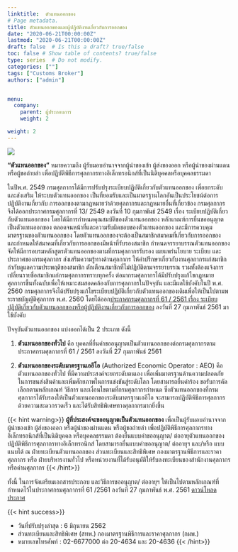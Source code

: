 ```yaml
---
linktitle:  ตัวแทนออกของ
# Page metadata.
title: ตัวแทนออกของและผู้ปฏิบัติงานเกี่ยวกับการออกของ
date: "2020-06-21T00:00:00Z"
lastmod: "2020-06-21T00:00:00Z"
draft: false  # Is this a draft? true/false
toc: false # Show table of contents? true/false
type: series  # Do not modify.
categories: [""]
tags: ["Customs Broker"]
authors: ["admin"]


menu:
  company:
    parent: ผู้ประกอบการ
    weight: 2

weight: 2
---
```

![](../broker.jpg)

**“ตัวแทนออกของ”** หมายความถึง ผู้รับมอบอำนาจจากผู้นำของเข้า ผู้ส่งของออก หรือผู้นำของผ่านแดน หรือผู้ขอถ่ายลำ เพื่อปฏิบัติพิธีการศุลกากรทางอิเล็กทรอนิกส์ที่เป็นนิติบุคคลหรือบุคคลธรรมดา
<!--more-->
ในปีพ.ศ. 2549 กรมศุลกากรได้มีการปรับปรุงระเบียบปฏิบัติเกี่ยวกับตัวแทนออกของ เพื่อยกระดับและส่งเสริม ให้ระบบตัวแทนออกของ เป็นที่ยอมรับและเป็นมาตรฐานโลกอันเป็นประโยชน์ต่อการปฏิบัติงานเกี่ยวกับ การออกของตามกฎหมายว่าด้วยศุลกากรและกฎหมายอื่นที่เกี่ยวข้อง กรมศุลกากรจึงได้ออกประกาศกรมศุลกากรที่ 13/ 2549 ลงวันที่ 10 กุมภาพันธ์ 2549 เรื่อง ระเบียบปฏิบัติเกี่ยวกับตัวแทนออกของ โดยได้มีการกำหนดคุณสมบัติของตัวแทนออกของ หลักเกณฑ์การยื่นขออนุญาตเป็นตัวแทนออกของ ตลอดจนหน้าที่และความรับผิดชอบของตัวแทนออกของ และมีการควบคุมมาตรฐานของตัวแทนออกของ โดยตัวแทนออกของจะต้องเป็นสมาชิกสมาคมที่เกี่ยวกับการออกของ และกำหนดให้สมาคมที่เกี่ยวกับการออกของมีหน้าที่รับรองสมาชิก กำหนดจรรยาบรรณตัวแทนออกของ จัดให้มีการอบรมหลักสูตรตัวแทนออกของตามที่กรมศุลกากรรับรอง เผยแพร่นโยบาย ระเบียบ และประกาศของกรมศุลกากร ส่งเสริมความรู้ทางด้านศุลกากร ให้คำปรึกษาเกี่ยวกับงานศุลกากรแก่สมาชิก กำกับดูแลความประพฤติของสมาชิก ตักเตือนสมาชิกที่ไม่ปฏิบัติตามจรรยาบรรณ รวมทั้งต้องแจ้งการเปลี่ยนรายชื่อสมาชิกแก่กรมศุลกากรทราบทุกครั้ง ต่อมากรมศุลกากรได้มีปรับปรุงแก้ไขกฎหมายศุลกากรขึ้นทั้งฉบับเพื่อให้เหมาะสมสอดคล้องกับการศุลกากรในปัจจุบัน และมีผลใช้บังคับในปี พ.ศ. 2560 กรมศุลกากรจึงได้ปรับปรุงแก้ไขระเบียบปฏิบัติเกี่ยวกับตัวแทนออกของเดิมเพื่อให้เป็นไปตามพระราชบัญญัติศุลกากร พ.ศ. 2560 โดยได้ออก[ประกาศกรมศุลกากรที่ 61 / 2561 เรื่อง ระเบียบปฏิบัติเกี่ยวกับตัวแทนออกของหรือผู้ปฏิบัติงานเกี่ยวกับการออกของ](http://www.customs.go.th/cont_strc_download.php?lang=th&top_menu=menu_homepage&current_id=14223132414d505e4f464b48464b47) ลงวันที่ 27 กุมภาพันธ์ 2561 มาใช้บังคับ

ปัจจุบันตัวแทนออกของ แบ่งออกได้เป็น 2 ประเภท ดังนี้

1. **ตัวแทนออกของทั่วไป** คือ บุคคลที่ยื่นคำขออนุญาตเป็นตัวแทนออกของต่อกรมศุลกากรตามประกาศกรมศุลกากรที่ 61 / 2561 ลงวันที่ 27 กุมภาพันธ์ 2561
   
2. **ตัวแทนออกของระดับมาตรฐานเออีโอ** (Authorized Economic Operator : AEO) คือตัวแทนออกของทั่วไป ที่มีความประสงค์จะยกระดับตนเอง เพื่อเพิ่มมาตรฐานด้านความปลอดภัย ในการขนส่งสินค้าและเพิ่มศักยภาพในการแข่งขันสู่ระดับโลก โดยสามารถยื่นคำร้อง ขอรับการคัดเลือกตามหลักเกณฑ์ วิธีการ และเงื่อนไขตามที่กรมศุลกากรกำหนด ซึ่งตัวแทนออกของที่กรมศุลกากรได้รับรองให้เป็นตัวแทนออกของระดับมาตรฐานเออีโอ จะสามารถปฏิบัติพิธีการศุลกากรด้วยความสะดวกรวดเร็ว และได้รับสิทธิพิเศษทางศุลกากรมากยิ่งขึ้น

{{< hint warning>}}
**ผู้ที่ประสงค์จะขออนุญาตเป็นตัวแทนออกของ** เพื่อเป็นผู้รับมอบอำนาจจากผู้นำของเข้า ผู้ส่งของออก หรือผู้นำของผ่านแดน หรือผู้ขอถ่ายลำ เพื่อปฏิบัติพิธีการศุลกากรทางอิเล็กทรอนิกส์ที่เป็นนิติบุคคล หรือบุคคลธรรมดา ต้องยื่นแบบคำขออนุญาต/ ต่ออายุตัวแทนออกของปฏิบัติพิธีการศุลกากรทางอิเล็กทรอนิกส์ โดยสามารถยื่นแบบคำขออนุญาต/ ต่ออายุฯ และ/หรือ แบบแนบได้ ณ ฝ่ายทะเบียนตัวแทนออกของ ส่วนทะเบียนและสิทธิพิเศษ กองมาตรฐานพิธีการและราคาศุลกากร หรือ ฝ่ายบริหารงานทั่วไป หรือหน่วยงานที่ได้รับอนุมัติให้รับลงทะเบียนของสำนักงานศุลกากรหรือด่านศุลกากร
{{< /hint>}}

ทั้งนี้ ในการจัดเตรียมเอกสารประกอบ และวิธีการขออนุญาต/ ต่ออายุฯ ให้เป็นไปตามหลักเกณฑ์ที่กำหนดไว้ในประกาศกรมศุลกากรที่ 61 /2561 ลงวันที่ 27 กุมภาพันธ์ พ.ศ. 2561 [ดาวน์โหลดประกาศ](http://www.customs.go.th/cont_strc_download.php?lang=th&top_menu=menu_homepage&current_id=14223132414d505e4f464b48464b47)

{{< hint success>}}
* วันที่ปรับปรุงล่าสุด : 6 มิถุนายน 2562
* ส่วนทะเบียนและสิทธิพิเศษ (สทพ.) กองมาตรฐานพิธีการและราคาศุลกากร (กมพ.)
* หมายเลขโทรศัพท์ : 02-6677000 ต่อ 20-4634 และ 20-4636
{{< /hint>}}